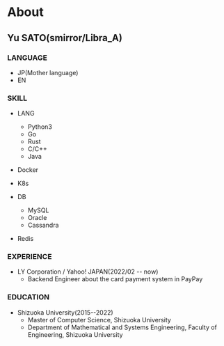# About
## Yu SATO(smirror/Libra_A)
### LANGUAGE
- JP(Mother language)
- EN

### SKILL
- LANG
  - Python3
  - Go
  - Rust
  - C/C++
  - Java

- Docker
- K8s

- DB
  - MySQL
  - Oracle
  - Cassandra

- Redis

### EXPERIENCE
- LY Corporation / Yahoo! JAPAN(2022/02 -- now)
  - Backend Engineer about the card payment system in PayPay

### EDUCATION
- Shizuoka University(2015--2022)
  - Master of Computer Science, Shizuoka University 
  - Department of Mathematical and Systems Engineering, Faculty of Engineering, Shizuoka University 

